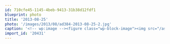 ```yaml
---
id: 710cfe45-1145-4beb-9413-31b38d12fdf1
blueprint: photo
title: '2013-08-25'
photo: '/images/2013/08/ad384-2013-08-25-2.jpg'
caption: '<!-- wp:image --><figure class="wp-block-image"><img src="/assets/images/2013/08/ad384-2013-08-25-2.jpg" /></figure><!-- /wp:image --><!-- wp:paragraph --><p>Pilot had his friend Rowdy come by for a visit today</p><!-- /wp:paragraph -->'
import_id: '20431'
---
```

